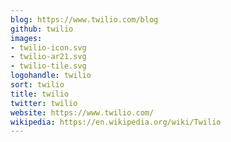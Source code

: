 ```yaml
---
blog: https://www.twilio.com/blog
github: twilio
images:
- twilio-icon.svg
- twilio-ar21.svg
- twilio-tile.svg
logohandle: twilio
sort: twilio
title: twilio
twitter: twilio
website: https://www.twilio.com/
wikipedia: https://en.wikipedia.org/wiki/Twilio
---
```

